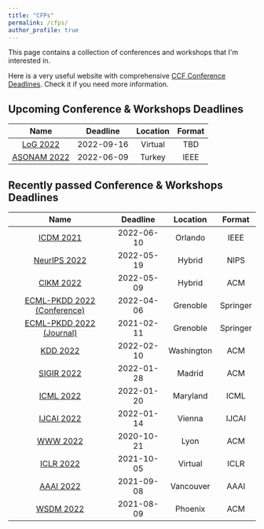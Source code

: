 ```yaml
---
title: "CFPs"
permalink: /cfps/
author_profile: true
---
```


This page contains a collection of conferences and workshops that I'm interested in. 

Here is a very useful website with comprehensive [CCF Conference Deadlines](https://ccfddl.github.io/). Check it if you need more information.

## Upcoming Conference & Workshops Deadlines

|                        Name                         |  Deadline  | Location | Format  |
|:---------------------------------------------------:|:----------:|:--------:|:-------:|
|    [LoG 2022](https://logconference.github.io/)     | 2022-09-16 | Virtual  |   TBD   |
| [ASONAM 2022](https://asonam.cpsc.ucalgary.ca/2022) | 2022-06-09 |  Turkey  |  IEEE   |


## Recently passed Conference & Workshops Deadlines

|                           Name                            |  Deadline  |  Location  |  Format  |
|:---------------------------------------------------------:|:----------:|:----------:|:--------:|
|    [ICDM 2021](https://icdm22.cse.usf.edu/index.html)     | 2022-06-10 |  Orlando   |   IEEE   |
|     [NeurIPS 2022](https://nips.cc/Conferences/2022/)     | 2022-05-19 |   Hybrid   |   NIPS   |
|          [CIKM 2022](https://www.cikm2022.org/)           | 2022-05-09 |   Hybrid   |   ACM    |
| [ECML-PKDD 2022 (Conference)](https://2022.ecmlpkdd.org/) | 2022-04-06 |  Grenoble  | Springer |
|  [ECML-PKDD 2022 (Journal)](https://2022.ecmlpkdd.org/)   | 2021-02-11 |  Grenoble  | Springer |
|            [KDD 2022](https://kdd.org/kdd2022)            | 2022-02-10 | Washington |   ACM    |
|        [SIGIR 2022](https://sigir.org/sigir2022/)         | 2022-01-28 |   Madrid   |   ACM    |
|       [ICML 2022](https://icml.cc/Conferences/2022)       | 2022-01-20 |  Maryland  |   ICML   |
|            [IJCAI 2022](https://ijcai-22.org/)            | 2022-01-14 |   Vienna   |  IJCAI   |
|        [WWW 2022](https://www2022.thewebconf.org/)        | 2020-10-21 |    Lyon    |   ACM    |
|       [ICLR 2022](https://iclr.cc/Conferences/2022)       | 2021-10-05 |  Virtual   |   ICLR   |
|    [AAAI 2022](https://aaai.org/Conferences/AAAI-22/)     | 2021-09-08 | Vancouver  |   AAAI   |
|     [WSDM 2022](http://www.wsdm-conference.org/2022/)     | 2021-08-09 |  Phoenix   |   ACM    |


